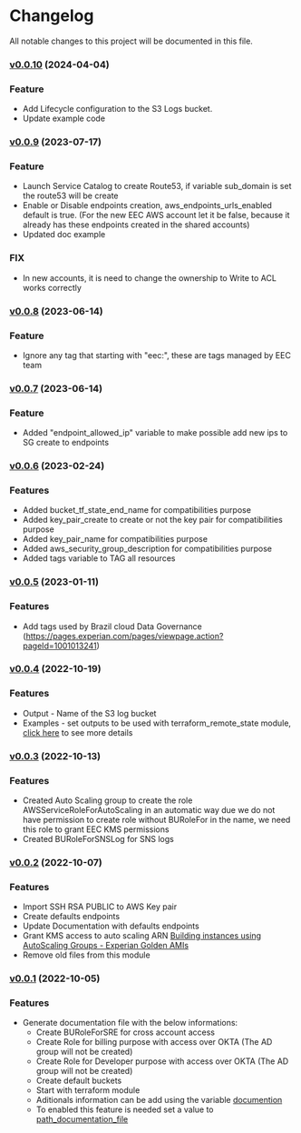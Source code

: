 # Changelog

All notable changes to this project will be documented in this file.

### [v0.0.10](https://code.experian.local/projects/ESBT/repos/coe-tf-modules/compare/diff?targetBranch=refs%2Ftags%2Faws-coe-base-v0.0.9&sourceBranch=refs%2Ftags%2Faws-coe-base-v0.0.10) (2024-04-04)

### Feature
* Add Lifecycle configuration to the S3 Logs bucket.
* Update example code

### [v0.0.9](https://code.experian.local/projects/ESBT/repos/coe-tf-modules/compare/diff?targetBranch=refs%2Ftags%2Faws-coe-base-v0.0.8&sourceBranch=refs%2Ftags%2Faws-coe-base-v0.0.9) (2023-07-17)

### Feature
* Launch Service Catalog to create Route53, if variable sub_domain is set the route53 will be create
* Enable or Disable endpoints creation, aws_endpoints_urls_enabled default is true. (For the new EEC AWS account let it be false, because it already has these endpoints created in the shared accounts)
* Updated doc example

### FIX
* In new accounts, it is need to change the ownership to Write to ACL works correctly

### [v0.0.8](https://code.experian.local/projects/ESBT/repos/coe-tf-modules/compare/diff?targetBranch=refs%2Ftags%2Faws-coe-base-v0.0.8&sourceBranch=refs%2Ftags%2Faws-coe-base-v0.0.7) (2023-06-14)

### Feature
* Ignore any tag that starting with "eec:", these are tags managed by EEC team

### [v0.0.7](https://code.experian.local/projects/ESBT/repos/coe-tf-modules/compare/diff?targetBranch=refs%2Ftags%2Faws-coe-base-v0.0.6&sourceBranch=refs%2Ftags%2Faws-coe-base-v0.0.7) (2023-06-14)

### Feature
* Added "endpoint_allowed_ip" variable to make possible add new ips to SG create to endpoints

### [v0.0.6](https://code.experian.local/projects/ESBT/repos/coe-tf-modules/compare/diff?targetBranch=refs%2Ftags%2Faws-coe-base-v0.0.6&sourceBranch=refs%2Ftags%2Faws-coe-base-v0.0.5) (2023-02-24)

### Features
* Added bucket_tf_state_end_name for compatibilities purpose
* Added key_pair_create to create or not the key pair for compatibilities purpose
* Added key_pair_name for compatibilities purpose
* Added aws_security_group_description for compatibilities purpose
* Added tags variable to TAG all resources

### [v0.0.5](https://code.experian.local/projects/ESBT/repos/coe-tf-modules/compare/diff?targetBranch=refs%2Ftags%2Faws-coe-base-v0.0.3&sourceBranch=refs%2Ftags%2Faws-coe-base-v0.0.5) (2023-01-11)

### Features
* Add tags used by Brazil cloud Data Governance (https://pages.experian.com/pages/viewpage.action?pageId=1001013241)

### [v0.0.4](https://code.experian.local/projects/ESBT/repos/coe-tf-modules/compare/diff?targetBranch=refs%2Ftags%2Faws-coe-base-v0.0.3&sourceBranch=refs%2Ftags%2Faws-coe-base-v0.0.4) (2022-10-19)

### Features
* Output - Name of the S3 log bucket
* Examples - set outputs to be used with terraform_remote_state module, [click here](docs/terraform-remote-state.md) to see more details

### [v0.0.3](https://code.experian.local/projects/ESBT/repos/coe-tf-modules/compare/diff?targetBranch=refs%2Ftags%2Faws-coe-base-v0.0.1&sourceBranch=refs%2Ftags%2Faws-coe-base-v0.0.3) (2022-10-13)

### Features
* Created Auto Scaling group to create the role AWSServiceRoleForAutoScaling in an automatic way due  we do not have permission to create role without BURoleFor in the name, we need this role to grant EEC KMS permissions
* Created BURoleForSNSLog for SNS logs

### [v0.0.2](https://code.experian.local/projects/ESBT/repos/coe-tf-modules/compare/diff?targetBranch=refs%2Ftags%2Faws-coe-base-v0.0.1&sourceBranch=refs%2Ftags%2Faws-coe-base-v0.0.2) (2022-10-07)

### Features
* Import SSH RSA PUBLIC to AWS Key pair
* Create defaults endpoints
* Update Documentation with defaults endpoints
* Grant KMS access to auto scaling ARN [Building instances using AutoScaling Groups - Experian  Golden AMIs](https://pages.experian.com/display/SC/How+to+build+EC2+instances+using+the+Experian+Golden+AMIs)
* Remove old files from this module

### [v0.0.1](https://code.experian.local/projects/ESBT/repos/coe-tf-modules/compare/diff?targetBranch=refs%2Ftags%2Faws-coe-base-v0.0.1&sourceBranch=refs%2Ftags%2Faws-coe-base-v0.0.1) (2022-10-05)

### Features
* Generate documentation file with the below informations:
    - Create BURoleForSRE for cross account access
    - Create Role for billing purpose with access over OKTA (The AD group will not be created)
    - Create Role for Developer purpose with access over OKTA (The AD group will not be created)
    - Create default buckets
    - Start with terraform module
    - Aditionals information can be add using the variable [documention](README.md#input\_documention)
    - To enabled this feature is needed set a value to [path_documentation_file](README.md#input\_path\_documentation\_file)


